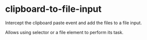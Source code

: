 # clipboard-to-file-input

Intercept the clipboard paste event and add the files to a file input.

Allows using selector or a file element to perform its task.
